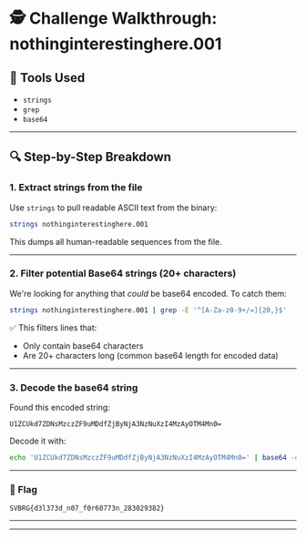 # 🕵️ Challenge Walkthrough: nothinginterestinghere.001

## 🧰 Tools Used

* `strings`
* `grep`
* `base64`

---

## 🔍 Step-by-Step Breakdown

### 1. Extract strings from the file

Use `strings` to pull readable ASCII text from the binary:

```bash
strings nothinginterestinghere.001
```

This dumps all human-readable sequences from the file.

---

### 2. Filter potential Base64 strings (20+ characters)

We're looking for anything that *could* be base64 encoded. To catch them:

```bash
strings nothinginterestinghere.001 | grep -E '^[A-Za-z0-9+/=]{20,}$'
```

✅ This filters lines that:

* Only contain base64 characters
* Are 20+ characters long (common base64 length for encoded data)

---

### 3. Decode the base64 string

Found this encoded string:

```text
U1ZCUkd7ZDNsMzczZF9uMDdfZjByNjA3NzNuXzI4MzAyOTM4Mn0=
```

Decode it with:

```bash
echo 'U1ZCUkd7ZDNsMzczZF9uMDdfZjByNjA3NzNuXzI4MzAyOTM4Mn0=' | base64 -d
```

---

### 🎯 Flag

```text
SVBRG{d3l373d_n07_f0r60773n_283029382}
```

---


---



